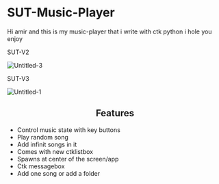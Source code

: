# SUT-Music-Player
Hi amir and this is my music-player that i write with ctk python i hole you enjoy

SUT-V2

![Untitled-3](https://github.com/Rexlep/SUT-Music-Player/assets/141561659/cc9b4f95-095f-408a-9e4e-f417f90d2bb9)

SUT-V3

![Untitled-1](https://github.com/Rexlep/SUT-Music-Player/assets/141561659/fc3288d5-4325-4584-96ae-3ecbc1649b92)

<h2 align="center"> Features </h2>

- Control music state with key buttons
- Play random song
- Add infinit songs in it
- Comes with new ctklistbox
- Spawns at center of the screen/app
- Ctk messagebox
- Add one song or add a folder
